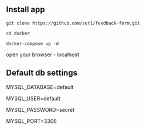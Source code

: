 
## Install app
``git clone https://github.com/zer1/feedback-form.git``

``cd docker``

``docker-compose up -d``

open your browser - localhost

## Default db settings
MYSQL_DATABASE=default

MYSQL_USER=default

MYSQL_PASSWORD=secret

MYSQL_PORT=3306

